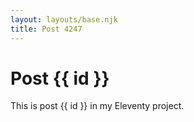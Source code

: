 ```yaml
---
layout: layouts/base.njk
title: Post 4247
---
```


# Post {{ id }}

This is post {{ id }} in my Eleventy project.
